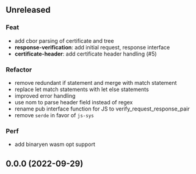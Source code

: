 ## Unreleased

### Feat

- add cbor parsing of certificate and tree
- **response-verification**: add initial request, response interface
- **certificate-header**: add certificate header handling (#5)

### Refactor

- remove redundant if statement and merge with match statement
- replace let match statements with let else statements
- improved error handling
- use nom to parse header field instead of regex
- rename pub interface function for JS to verify_request_response_pair
- remove `serde` in favor of `js-sys`

### Perf

- add binaryen wasm opt support

## 0.0.0 (2022-09-29)
